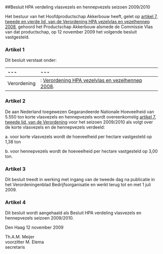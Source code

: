 <meta http-equiv='Content-Type' content='text/html; charset=utf-8' />

##Besluit HPA verdeling vlasvezels en hennepvezels seizoen 2009/2010

Het bestuur van het Hoofdproductschap Akkerbouw heeft, gelet op [artikel 7, tweede en vierde lid, van de Verordening HPA vezelvlas en vezelhennep 2008](../../../../../../../../../../pbo/verordening/hpa/vezelvlas/en/vezelhennep/2008/BWBR0025444/README.md), gehoord het Productschap Akkerbouw alsmede de Commissie Vlas van dat productschap, op 12 november 2009 het volgende besluit vastgesteld.

### Artikel  1  

Dit besluit verstaat onder:  

| --- | --- |
|:---|:---|
| Verordening  | : [Verordening HPA vezelvlas en vezelhennep 2008](../../../../../../../../../../pbo/verordening/hpa/vezelvlas/en/vezelhennep/2008/BWBR0025444/README.md).  |

### Artikel  2  

De aan Nederland toegewezen Gegarandeerde Nationale Hoeveelheid van 5.550 ton korte vlasvezels en hennepvezels wordt overeenkomstig [artikel 7, tweede lid, van de Verordening](../../../../../../../../../../pbo/verordening/hpa/vezelvlas/en/vezelhennep/2008/BWBR0025444/README.md) voor het seizoen 2009/2010 als volgt over de korte vlasvezels en de hennepvezels verdeeld: 

a. voor korte vlasvezels wordt de hoeveelheid per hectare vastgesteld op 1,38 ton  

b. voor hennepvezels wordt de hoeveelheid per hectare vastgesteld op 3,00 ton.    

### Artikel  3  

Dit besluit treedt in werking met ingang van de tweede dag na publicatie in het Verordeningenblad Bedrijfsorganisatie en werkt terug tot en met 1 juli 2009.  

### Artikel  4  

Dit besluit wordt aangehaald als Besluit HPA verdeling vlasvezels en hennepvezels seizoen 2009/2010.  

Den Haag 
12 november 2009   

Th.A.M. Meijer  
voorzitter 
M. Elema  
secretaris    

